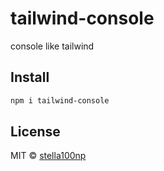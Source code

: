 # tailwind-console

console like tailwind

## Install

```bash
npm i tailwind-console
```

## License

MIT &copy; [stella100np](https://github.com/stella100np)
